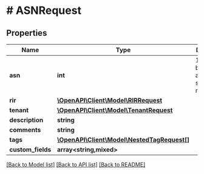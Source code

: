 # # ASNRequest

## Properties

Name | Type | Description | Notes
------------ | ------------- | ------------- | -------------
**asn** | **int** | 16- or 32-bit autonomous system number |
**rir** | [**\OpenAPI\Client\Model\RIRRequest**](RIRRequest.md) |  | [optional]
**tenant** | [**\OpenAPI\Client\Model\TenantRequest**](TenantRequest.md) |  | [optional]
**description** | **string** |  | [optional]
**comments** | **string** |  | [optional]
**tags** | [**\OpenAPI\Client\Model\NestedTagRequest[]**](NestedTagRequest.md) |  | [optional]
**custom_fields** | **array<string,mixed>** |  | [optional]

[[Back to Model list]](../../README.md#models) [[Back to API list]](../../README.md#endpoints) [[Back to README]](../../README.md)
